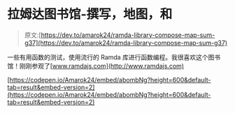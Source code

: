 # 拉姆达图书馆-撰写，地图，和

> 原文:[https://dev.to/amarok24/ramda-library-compose-map-sum-g37](https://dev.to/amarok24/ramda-library-compose-map-sum-g37)

一些有用函数的测试，使用流行的 Ramda 库进行函数编程。我很喜欢这个图书馆！刚刚参观了[www.ramdajs.com](http://www.ramdajs.com)

[https://codepen.io/Amarok24/embed/abombNg?height=600&default-tab=result&embed-version=2](https://codepen.io/Amarok24/embed/abombNg?height=600&default-tab=result&embed-version=2)